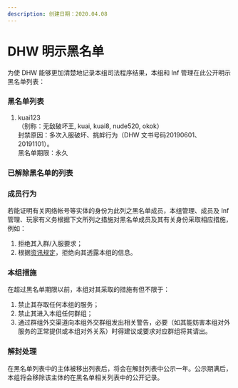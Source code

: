 ```yaml
---
description: 创建日期：2020.04.08
---
```


# DHW 明示黑名单

为使 DHW 能够更加清楚地记录本组司法程序结果，本组和 Inf 管理在此公开明示黑名单列表：

### 黑名单列表

1. kuai123\
   （别称：无敌破坏王, kuai, kuai8, nude520, okok）\
   封禁原因：多次入服破坏、挑衅行为（DHW 文书号码20190601、20191101）。\
   黑名单期限：永久

### 已解除黑名单的列表

<!-- |       名称       | 解封日期       | 曾被封禁原因（仅供存档参考） |
| :------------: | ---------- | -------------- |
| pppwaw（别称：ppp） | 2021.08.01 | 在服务器中长期使用飞行作弊  | -->

### 成员行为

若能证明有关网络帐号等实体的身份为此列之黑名单成员，本组管理、成员及 Inf 管理、玩家有义务根据下文所列之措施对黑名单成员及其有关身份采取相应措施，例如：

1. 拒绝其入群/入服要求；
2. 根据[资讯规定](dhw-regulations/regulation-of-information.md)，拒绝向其透露本组的信息。

### 本组措施

在超过黑名单期限以前，本组对其采取的措施有但不限于：

1. 禁止其存取任何本组的服务；
2. 禁止其进入本组任何群组；
3. 通过群组外交渠道向本组外交群组发出相关警告，必要（如其能妨害本组对外服务的正常提供或本组对外关系）时得建议或要求对应群组将其请出。

### 解封处理

在黑名单列表中的主体被移出列表后，将会在解封列表中公示一年。公示期满后，本组将会移除该主体的在黑名单相关列表中的公开记录。

